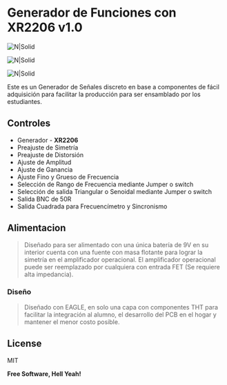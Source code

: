 # Generador de Funciones con XR2206 v1.0 

![N|Solid](https://raw.githubusercontent.com/electgpl/FunctionGeneratorXR/master/Preview/PCB_TOP.png)

![N|Solid](https://raw.githubusercontent.com/electgpl/FunctionGeneratorXR/master/Preview/PCB_BOTTOM.png)

![N|Solid](https://raw.githubusercontent.com/electgpl/FunctionGeneratorXR/master/Preview/Signals.png)

Este es un Generador de Señales discreto en base a componentes de fácil adquisición para facilitar la producción para ser ensamblado por los estudiantes.

## Controles

  - Generador - **XR2206**
  - Preajuste de Simetría
  - Preajuste de Distorsión
  - Ajuste de Amplitud
  - Ajuste de Ganancia
  - Ajuste Fino y Grueso de Frecuencia
  - Selección de Rango de Frecuencia mediante Jumper o switch
  - Selección de salida Triangular o Senoidal mediante Jumper o switch
  - Salida BNC de 50R
  - Salida Cuadrada para Frecuencímetro y Sincronismo

## Alimentacion

> Diseñado para ser alimentado con una única batería de 9V
> en su interior cuenta con una fuente con masa flotante para lograr la simetría en el amplificador operacional.
> El amplificador operacional puede ser reemplazado por cualquiera con entrada FET (Se requiere alta impedancia).

### Diseño

> Diseñado con EAGLE, en solo una capa con componentes THT para facilitar
> la integración al alumno, el desarrollo del PCB en el hogar y mantener
> el menor costo posible.


License
----

MIT


**Free Software, Hell Yeah!**
